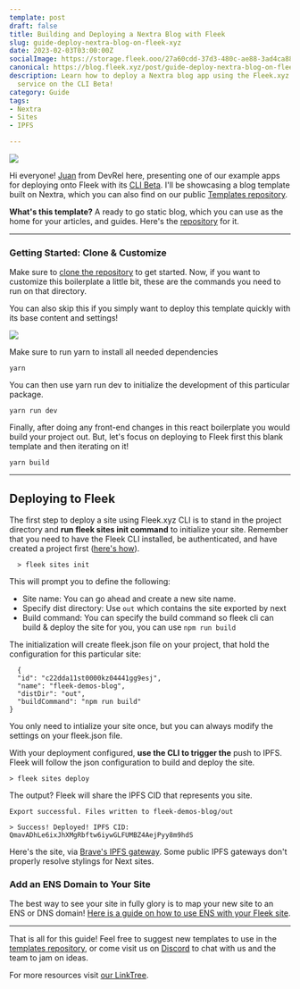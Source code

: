 ```yaml
---
template: post
draft: false
title: Building and Deploying a Nextra Blog with Fleek
slug: guide-deploy-nextra-blog-on-fleek-xyz
date: 2023-02-03T03:00:00Z
socialImage: https://storage.fleek.ooo/27a60cdd-37d3-480c-ae88-3ad4ca886b13-bucket/imgs/nextra-blog.png
canonical: https://blog.fleek.xyz/post/guide-deploy-nextra-blog-on-fleek-xyz/
description: Learn how to deploy a Nextra blog app using the Fleek.xyz Sites Deployment
  service on the CLI Beta!
category: Guide
tags:
- Nextra
- Sites
- IPFS

---
```

![](https://storage.fleek.ooo/27a60cdd-37d3-480c-ae88-3ad4ca886b13-bucket/imgs/nextra-blog.png)

Hi everyone! [Juan](https://twitter.com/juanbeencoding) from DevRel here, presenting one of our example apps for deploying onto Fleek with its [CLI Beta](https://docs.fleek.xyz/). I'll be showcasing a blog template built on Nextra, which you can also find on our public [Templates repository](https://github.com/fleekxyz/templates).

**What's this template?** A ready to go static blog, which you can use as the home for your articles, and guides. Here's the [repository](https://github.com/fleekxyz/fleek-demos-blog/tree/e801af0673254a10fd9f04d2e8a75db4f259e7d4) for it.

***

### Getting Started: Clone & Customize

Make sure to [clone the repository](https://github.com/fleekxyz/fleek-demos-blog/tree/e801af0673254a10fd9f04d2e8a75db4f259e7d4) to get started. Now, if you want to customize this boilerplate a little bit, these are the commands you need to run on that directory.

You can also skip this if you simply want to deploy this template quickly with its base content and settings!

![](https://storage.fleek.ooo/27a60cdd-37d3-480c-ae88-3ad4ca886b13-bucket/imgs/DESKTOP.png)

Make sure to run yarn to install all needed dependencies

    yarn

You can then use yarn run dev to initialize the development of this particular package.

    yarn run dev

Finally, after doing any front-end changes in this react boilerplate you would build your project out. But, let's focus on deploying to Fleek first this blank template and then iterating on it!

    yarn build

***

## Deploying to Fleek

The first step to deploy a site using Fleek.xyz CLI is to stand in the project directory and **run fleek sites init command** to initialize your site. Remember that you need to have the Fleek CLI installed, be authenticated, and have created a project first ([here's how](https://docs.fleek.xyz/getting-started/cli/)).

      > fleek sites init

This will prompt you to define the following:

* Site name: You can go ahead and create a new site name.
* Specify dist directory: Use `out` which contains the site exported by next
* Build command: You can specify the build command so fleek cli can build & deploy the site for you, you can use `npm run build`

The initialization will create fleek.json file on your project, that hold the configuration for this particular site:

      {
      "id": "c22dda11st0000kz04441gg9esj",
      "name": "fleek-demos-blog",
      "distDir": "out",
      "buildCommand": "npm run build"
    }

You only need to intialize your site once, but you can always modify the settings on your fleek.json file.

With your deployment configured, **use the CLI to trigger the** push to IPFS. Fleek will follow the json configuration to build and deploy the site.

    > fleek sites deploy

The output? Fleek will share the IPFS CID that represents you site.

    Export successful. Files written to fleek-demos-blog/out
     
    > Success! Deployed! IPFS CID: QmavADhLe6ixJhXMgRbftw6iywGLFUMBZ4AejPyy8m9hdS

Here's the site, via [Brave's IPFS gateway](https://bafybeif24hdo3zv3azf2wme7nzkpdjui5dbhwwciq6lkexz744uihvlnie.ipfs.dweb.link/). Some public IPFS gateways don't properly resolve stylings for Next sites.

### Add an ENS Domain to Your Site

The best way to see your site in fully glory is to map your new site to an ENS or DNS domain! [Here is a guide on how to use ENS with your Fleek site](https://docs.fleek.xyz/guides/ens/).

***

That is all for this guide! Feel free to suggest new templates to use in the [templates repository](https://github.com/fleekxyz/templates/), or come visit us on [Discord](https://discord.gg/fleekxyz) to chat with us and the team to jam on ideas.

For more resources visit [our LinkTree](https://linktr.ee/fleek).
